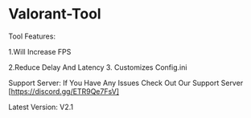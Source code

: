 # Valorant-Tool

Tool Features:

1.Will Increase FPS

2.Reduce Delay And Latency
3. Customizes Config.ini

Support Server:
If You Have Any Issues Check Out Our Support Server [https://discord.gg/ETR9Qe7FsV]

Latest Version: V2.1

